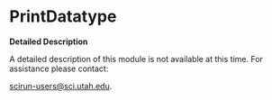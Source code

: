 # PrintDatatype

**Detailed Description**

A detailed description of this module is not available at this time. For assistance please contact:

scirun-users@sci.utah.edu.
